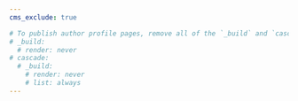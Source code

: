 ```yaml
---
cms_exclude: true

# To publish author profile pages, remove all of the `_build` and `cascade` settings below.
# _build:
  # render: never
# cascade:
  # _build:
    # render: never
    # list: always
---
```

